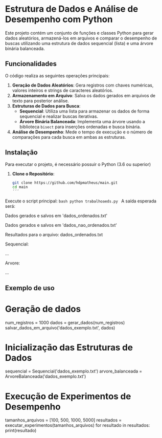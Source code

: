 # Estrutura de Dados e Análise de Desempenho com Python

Este projeto contém um conjunto de funções e classes Python para gerar dados aleatórios, armazená-los em arquivos e comparar o desempenho de buscas utilizando uma estrutura de dados sequencial (lista) e uma árvore binária balanceada.

## Funcionalidades

O código realiza as seguintes operações principais:

1. **Geração de Dados Aleatórios**: Gera registros com chaves numéricas, valores inteiros e strings de caracteres aleatórios.
2. **Armazenamento em Arquivo**: Salva os dados gerados em arquivos de texto para posterior análise.
3. **Estruturas de Dados para Busca**:
   - **Sequencial**: Utiliza uma lista para armazenar os dados de forma sequencial e realizar buscas iterativas.
   - **Árvore Binária Balanceada**: Implementa uma árvore usando a biblioteca `bisect` para inserções ordenadas e busca binária.
4. **Análise de Desempenho**: Mede o tempo de execução e o número de comparações para cada busca em ambas as estruturas.

## Instalação

Para executar o projeto, é necessário possuir o Python (3.6 ou superior)

1. **Clone o Repositório**:
   ```bash
   git clone https://github.com/hdpmatheus/main.git
   cd main
   ´´´
 Execute o script principal:
    ```bash
        python trabalhoaeds.py
    ```
  A saída esperada será: 

  Dados gerados e salvos em 'dados_ordenados.txt'
 
  Dados gerados e salvos em 'dados_nao_ordenados.txt'
  
  Resultados para o arquivo: dados_ordenados.txt
  
  Sequencial:
  
  ...
  
  Arvore:
  
  ...


  ## Exemplo de uso


# Geração de dados

num_registros = 1000
dados = gerar_dados(num_registros)
salvar_dados_em_arquivo('dados_exemplo.txt', dados)


# Inicialização das Estruturas de Dados

sequencial = Sequencial('dados_exemplo.txt')
arvore_balanceada = ArvoreBalanceada('dados_exemplo.txt')


# Execução de Experimentos de Desempenho

tamanhos_arquivos = [100, 500, 1000, 5000]
resultados = executar_experimentos(tamanhos_arquivos)
for resultado in resultados:
    print(resultado)



